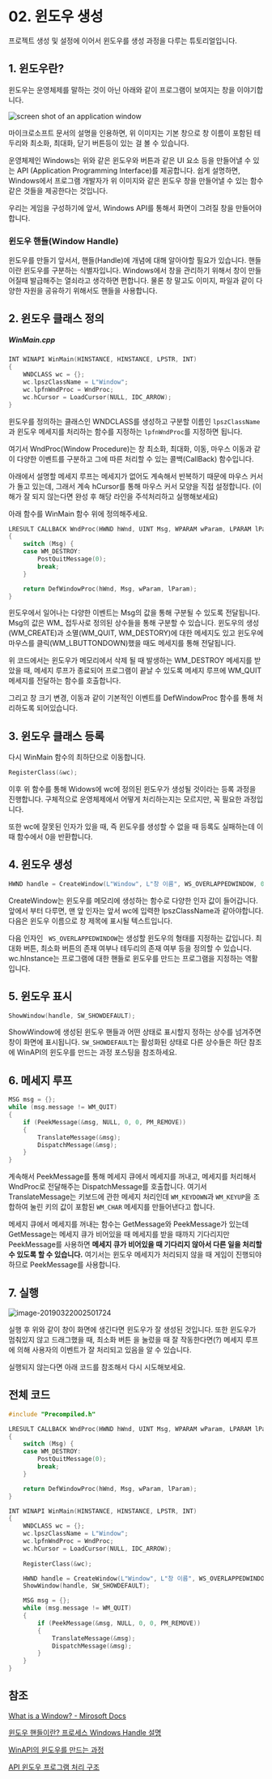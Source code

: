 # 02. 윈도우 생성

프로젝트 생성 및 설정에 이어서 윈도우를 생성 과정을 다루는 튜토리얼입니다. 



## 1. 윈도우란?

윈도우는 운영체제를 말하는 것이 아닌 아래와 같이 프로그램이 보여지는 창을 이야기합니다.

 ![screen shot of an application window](assets/window01.png)

 마이크로소프트 문서의 설명을 인용하면, 위 이미지는 기본 창으로 창 이름이 포함된 테두리와 최소화, 최대화, 닫기 버튼등이 있는 걸 볼 수 있습니다. 

 운영체제인 Windows는 위와 같은 윈도우와 버튼과 같은 UI 요소 등을 만들어낼 수 있는 API (Application Programming Interface)를 제공합니다. 쉽게 설명하면, Windows에서 프로그램 개발자가 위 이미지와 같은 윈도우 창을 만들어낼 수 있는 함수같은 것들을 제공한다는 것입니다.

 우리는 게임을 구성하기에 앞서,  Windows API를 통해서 화면이 그려질 창을 만들어야합니다.



### 윈도우 핸들(Window Handle)

 윈도우를 만들기 앞서서, 핸들(Handle)에 개념에 대해 알아야할 필요가 있습니다. 핸들이란 윈도우를 구분하는 식별자입니다. Windows에서 창을 관리하기 위해서 창이 만들어질때 발급해주는 열쇠라고 생각하면 편합니다. 물론 창 말고도 이미지, 파일과 같이 다양한 자원을 공유하기 위해서도 핸들을 사용합니다.



## 2. 윈도우 클래스 정의

##### WinMain.cpp

```c++
INT WINAPI WinMain(HINSTANCE, HINSTANCE, LPSTR, INT)
{
	WNDCLASS wc = {};
	wc.lpszClassName = L"Window";
	wc.lpfnWndProc = WndProc;
 	wc.hCursor = LoadCursor(NULL, IDC_ARROW);
}
```

 윈도우를 정의하는 클래스인 WNDCLASS를 생성하고 구분할 이름인 `lpszClassName`과 윈도우 메세지를 처리하는 함수를 지정하는 `lpfnWndProc`를 지정하면 됩니다.

 여기서 WndProc(Window Procedure)는 창 최소화, 최대화, 이동, 마우스 이동과 같이 다양한 이벤트를 구분하고 그에 따른 처리할 수 있는 콜백(CallBack) 함수입니다.

 아래에서 설명할 메세지 루프는 메세지가 없어도 계속해서 반복하기 때문에 마우스 커서가 돌고 있는데, 그래서 계속 hCursor를 통해 마우스 커서 모양을 직접 설정합니다. (이해가 잘 되지 않는다면 완성 후 해당 라인을 주석처리하고 실행해보세요)



아래 함수를 WinMain 함수 위에 정의해주세요.

````c++
LRESULT CALLBACK WndProc(HWND hWnd, UINT Msg, WPARAM wParam, LPARAM lParam)
{
	switch (Msg) {
	case WM_DESTROY:
		PostQuitMessage(0);
		break;
	}

	return DefWindowProc(hWnd, Msg, wParam, lParam);
}
````

 윈도우에서 일어나는 다양한 이벤트는 Msg의 값을 통해 구분될 수 있도록 전달됩니다. Msg의 값은 WM_ 접두사로 정의된 상수들을 통해 구분할 수 있습니다. 윈도우의 생성(WM_CREATE)과 소멸(WM_QUIT, WM_DESTORY)에 대한 메세지도 있고 윈도우에 마우스를 클릭(WM_LBUTTONDOWN)했을 때도 메세지를 통해 전달됩니다.

 위 코드에서는 윈도우가 메모리에서 삭제 될 때 발생하는 WM_DESTROY 메세지를 받았을 때, 메세지 루프가 종료되어 프로그램이 끝날 수 있도록 메세지 루프에 WM_QUIT 메세지를 전달하는 함수를 호출합니다.

 그리고 창 크기 변경, 이동과 같이 기본적인 이벤트를 DefWindowProc 함수를 통해 처리하도록 되어있습니다.



## 3. 윈도우 클래스 등록

다시 WinMain 함수의 최하단으로 이동합니다.

````c++
RegisterClass(&wc);
````

이후 위 함수를 통해 Widows에 wc에 정의된 윈도우가 생성될 것이라는 등록 과정을 진행합니다. 구체적으로 운영체제에서 어떻게 처리하는지는 모르지만, 꼭 필요한 과정입니다.

 또한 wc에 잘못된 인자가 있을 때, 즉 윈도우를 생성할 수 없을 때 등록도 실패하는데 이때 함수에서 0을 반환합니다.



## 4. 윈도우 생성

````c++
HWND handle = CreateWindow(L"Window", L"창 이름", WS_OVERLAPPEDWINDOW, 0, 0, 800, 600, NULL, NULL, wc.hInstance, NULL);
````

 CreateWindow는 윈도우를 메모리에 생성하는 함수로 다양한 인자 값이 들어갑니다. 앞에서 부터 다루면, 맨 앞 인자는 앞서 wc에 입력한 lpszClassName과 같아야합니다. 다음은 윈도우 이름으로 창 제목에 표시될 텍스트입니다. 

 다음 인자인 ` WS_OVERLAPPEDWINDOW`는 생성할 윈도우의 형태를 지정하는 값입니다. 최대화 버튼, 최소화 버튼의 존재 여부나 테두리의 존재 여부 등을 정의할 수 있습니다. wc.hInstance는 프로그램에 대한 핸들로 윈도우를 만드는 프로그램을 지정하는 역활입니다.



## 5. 윈도우 표시

````c++
ShowWindow(handle, SW_SHOWDEFAULT);
````

 ShowWindow에 생성된 윈도우 핸들과 어떤 상태로 표시할지 정하는 상수를 넘겨주면 창이 화면에 표시됩니다. `SW_SHOWDEFAULT`는 활성화된 상태로 다른 상수들은 하단 참조에 WinAPI의 윈도우를 만드는 과정 포스팅을 참조하세요.



## 6. 메세지 루프

```c++
MSG msg = {};
while (msg.message != WM_QUIT)
{
	if (PeekMessage(&msg, NULL, 0, 0, PM_REMOVE))
	{
		TranslateMessage(&msg);
		DispatchMessage(&msg);
	}
}
```

 계속해서 PeekMessage를 통해 메세지 큐에서 메세지를 꺼내고, 메세지를 처리해서 WndProc로 전달해주는 DispatchMessage를 호출합니다. 여기서 TranslateMessage는 키보드에 관한 메세지 처리인데 `WM_KEYDOWN`과 `WM_KEYUP`을 조합하여 눌린 키의 값이 포함된 `WM_CHAR` 메세지를 만들어낸다고 합니다.

 메세지 큐에서 메세지를 꺼내는 함수는 GetMessage와 PeekMessage가 있는데 GetMessage는 메세지 큐가 비어있을 때 메세지를 받을 때까지 기다리지만 PeekMessage를 사용하면 **메세지 큐가 비어있을 때 기다리지 않아서 다른 일을 처리할 수 있도록 할 수 있습니다.** 여기서는 윈도우 메세지가 처리되지 않을 때 게임이 진행되야하므로 PeekMessage를 사용합니다.



## 7. 실행

![image-20190322002501724](assets/image-20190322002501724.png)

 실행 후 위와 같이 창이 화면에 생긴다면 윈도우가 잘 생성된 것입니다. 또한 윈도우가 멈춰있지 않고 드래그했을 때, 최소화 버튼 을 눌렀을 때 잘 작동한다면(?) 메세지 루프에 의해 사용자의 이벤트가 잘 처리되고 있음을 알 수 있습니다.

 실행되지 않는다면 아래 코드를 참조해서 다시 시도해보세요.



## 전체 코드

````c++
#include "Precompiled.h"

LRESULT CALLBACK WndProc(HWND hWnd, UINT Msg, WPARAM wParam, LPARAM lParam)
{
	switch (Msg) {
	case WM_DESTROY:
		PostQuitMessage(0);
		break;
	}

	return DefWindowProc(hWnd, Msg, wParam, lParam);
}

INT WINAPI WinMain(HINSTANCE, HINSTANCE, LPSTR, INT)
{
	WNDCLASS wc = {};
	wc.lpszClassName = L"Window";
	wc.lpfnWndProc = WndProc;
	wc.hCursor = LoadCursor(NULL, IDC_ARROW);
	
	RegisterClass(&wc);

	HWND handle = CreateWindow(L"Window", L"창 이름", WS_OVERLAPPEDWINDOW, 300, 300, 800, 600, NULL, NULL, wc.hInstance, NULL);
	ShowWindow(handle, SW_SHOWDEFAULT);

	MSG msg = {};
	while (msg.message != WM_QUIT)
	{
		if (PeekMessage(&msg, NULL, 0, 0, PM_REMOVE))
		{
			TranslateMessage(&msg);
			DispatchMessage(&msg);
		}
	}
}
````



## 참조

[What is a Window? - Mirosoft Docs](https://docs.microsoft.com/en-us/windows/desktop/learnwin32/what-is-a-window)

[윈도우 핸들이란? 프로세스 Windows Handle 설명](https://codingcoding.tistory.com/201)

[WinAPI의 윈도우를 만드는 과정](https://air802.tistory.com/240)

[API 윈도우 프로그램 처리 구조](https://mafa.tistory.com/entry/API-%EC%9C%88%EB%8F%84%EC%9A%B0-%ED%94%84%EB%A1%9C%EA%B7%B8%EB%9E%A8%EC%9D%98-%EA%B5%AC%EC%A1%B0)